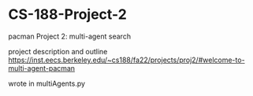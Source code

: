 # CS-188-Project-2
pacman
Project 2: multi-agent search

project description and outline https://inst.eecs.berkeley.edu/~cs188/fa22/projects/proj2/#welcome-to-multi-agent-pacman

wrote in multiAgents.py
